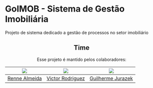 # GoIMOB - Sistema de Gestão Imobiliária

Projeto de sistema dedicado a gestão de processos no setor imobiliário

<div align='center'>

## Time

Esse projeto é mantido pelos colaboradores:

| [![](https://github.com/rennealmeida)](https://github.com/rennealmeida) | [![](https://github.com/vrodriguex.png?size=150)](https://github.com/beept) | [![](https://github.com/guilherme-jurazek.png?size=150)](https://github.com/guilherme-jurazek) |
| :---------------------------------------------------------------------: | :--------------------------------------------------------------------: | :--------------------------------------------------------------------------------------------: |
|            [Renne Almeida](https://github.com/rennealmeida)             |              [Victor Rodriguez](https://github.com/beept)              |                   [Guilherme Jurazek](https://github.com/guilherme-jurazek)                    |

</div>
